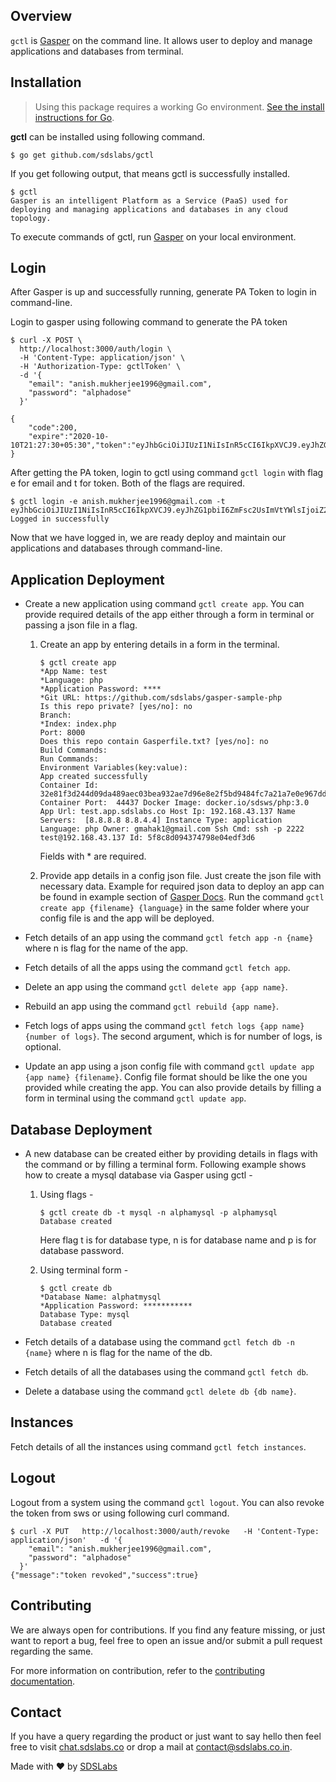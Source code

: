 ## Overview

`gctl` is [Gasper](https://gasper-docs.netlify.app/) on the command line. It allows user to deploy and manage applications and databases from terminal.

## Installation

> Using this package requires a working Go environment. [See the install instructions for Go](https://golang.org/doc/install).

**gctl** can be installed using following command.

` $ go get github.com/sdslabs/gctl `

If you get following output, that means gctl is successfully installed.
```
$ gctl
Gasper is an intelligent Platform as a Service (PaaS) used for deploying and managing applications and databases in any cloud topology.
```

To execute commands of gctl, run [Gasper](https://gasper-docs.netlify.app/) on your local environment.

## Login

After Gasper is up and successfully running, generate PA Token to login in command-line.

Login to gasper using following command to generate the PA token

```
$ curl -X POST \
  http://localhost:3000/auth/login \
  -H 'Content-Type: application/json' \
  -H 'Authorization-Type: gctlToken' \
  -d '{
    "email": "anish.mukherjee1996@gmail.com",
    "password": "alphadose"
  }'

{
    "code":200,
    "expire":"2020-10-10T21:27:30+05:30","token":"eyJhbGciOiJIUzI1NiIsInR5cCI6IkpXVCJ9.eyJhZG1pbiI6ZmFsc2UsImVtYWlsIjoiZ21haGFrMUBnbWFpbC5jb20iLCJleHAiOjE2MDIzNTE4MTAsImdjdGxfdXVpZCI6IiIsIm9yaWdfaWF0IjoxNjAyMzQ4MjEwLCJ1c2VybmFtZSI6Im1haGFrIn0.bImaUw9p8K_2QMpMqCAyHQHzX2aukDaRpXTDXmAkAoc"
}
```

After getting the PA token, login to gctl using command `gctl login` with flag e for email and t for token. Both of the flags are required.

```
$ gctl login -e anish.mukherjee1996@gmail.com -t eyJhbGciOiJIUzI1NiIsInR5cCI6IkpXVCJ9.eyJhZG1pbiI6ZmFsc2UsImVtYWlsIjoiZ21haGFrMUBnbWFpbC5jb20iLCJleHAiOjE2MDIzNTE4MTAsImdjdGxfdXVpZCI6IiIsIm9yaWdfaWF0IjoxNjAyMzQ4MjEwLCJ1c2VybmFtZSI6Im1haGFrIn0.bImaUw9p8K_2QMpMqCAyHQHzX2aukDaRpXTDXmAkAoc
Logged in successfully
```

Now that we have logged in, we are ready deploy and maintain our applications and databases through command-line.

## Application Deployment

* Create a new application using command `gctl create app`. You can provide required details of the app either through a form in terminal or passing a json file in a flag.

  1. Create an app by entering details in a form in the terminal.
      ```
      $ gctl create app
      *App Name: test
      *Language: php
      *Application Password: ****
      *Git URL: https://github.com/sdslabs/gasper-sample-php
      Is this repo private? [yes/no]: no
      Branch: 
      *Index: index.php
      Port: 8000
      Does this repo contain Gasperfile.txt? [yes/no]: no
      Build Commands: 
      Run Commands: 
      Environment Variables(key:value): 
      App created successfully 
      Container Id: 32e81f3d244d09da489aec03bea932ae7d96e8e2f5bd9484fc7a21a7e0e967dd Container Port:  44437 Docker Image: docker.io/sdsws/php:3.0 App Url: test.app.sdslabs.co Host Ip: 192.168.43.137 Name Servers:  [8.8.8.8 8.8.4.4] Instance Type: application Language: php Owner: gmahak1@gmail.com Ssh Cmd: ssh -p 2222 test@192.168.43.137 Id: 5f8c8d094374798e04edf3d6
      ```

      Fields with * are required.

  2. Provide app details in a config json file. Just create the json file with necessary data. Example for required json data to deploy an app can be found in example section of [Gasper Docs](https://gasper-docs.netlify.app/). Run the command `gctl create app {filename} {language}` in the same folder where your config file is and the app will be deployed.


- Fetch details of an app using the command `gctl fetch app -n {name}` where n is flag for the name of the app.

- Fetch details of all the apps using the command `gctl fetch app`.

- Delete an app using the command `gctl delete app {app name}`.

- Rebuild an app using the command `gctl rebuild {app name}`.

- Fetch logs of apps using the command `gctl fetch logs {app name} {number of logs}`. The second argument, which is for number of logs, is optional.

- Update an app using a json config file with command `gctl update app {app name} {filename}`. Config file format should be like the one you provided while creating the app. You can also provide details by filling a form in terminal using the command `gctl update app`.


## Database Deployment

- A new database can be created either by providing details in flags with the command or by filling a terminal form.
Following example shows how to create a mysql database via Gasper using gctl -

  1. Using flags -

      ```
      $ gctl create db -t mysql -n alphamysql -p alphamysql
      Database created
      ```
      Here flag t is for database type, n is for database name and p is for database password.

  2. Using terminal form -

      ```
      $ gctl create db
      *Database Name: alphatmysql       
      *Application Password: ***********
      Database Type: mysql
      Database created
      ```

- Fetch details of a database using the command `gctl fetch db -n {name}` where n is flag for the name of the db.

- Fetch details of all the databases using the command `gctl fetch db`.

- Delete a database using the command `gctl delete db {db name}`.

## Instances

Fetch details of all the instances using command `gctl fetch instances`.

## Logout

Logout from a system using the command `gctl logout`. You can also revoke the token from sws or using following curl command.

```
$ curl -X PUT   http://localhost:3000/auth/revoke   -H 'Content-Type: application/json'   -d '{
    "email": "anish.mukherjee1996@gmail.com",
    "password": "alphadose"
  }'
{"message":"token revoked","success":true}
```

## Contributing

We are always open for contributions. If you find any feature missing, or just want to report a bug, feel free to open an issue and/or submit a pull request regarding the same.

For more information on contribution, refer to the [contributing documentation](./CONTRIBUTING.md).

## Contact

If you have a query regarding the product or just want to say hello then feel free to visit
[chat.sdslabs.co](http://chat.sdslabs.co/) or drop a mail at [contact@sdslabs.co.in](mailto:contact@sdslabs.co.in).

Made with :heart: by [SDSLabs](https://github.com/sdslabs)
